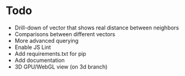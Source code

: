 
# Todo

- Drill-down of vector that shows real distance between neighbors
- Comparisons between different vectors
- More advanced querying
- Enable JS Lint
- Add requirements.txt for pip
- Add documentation
- 3D GPU/WebGL view (on 3d branch)

